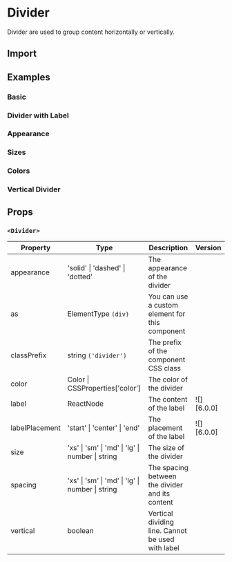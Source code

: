 # Divider

Divider are used to group content horizontally or vertically.

## Import

<!--{include:<import-guide>}-->

## Examples

### Basic

<!--{include:`basic.md`}-->

### Divider with Label

<!--{include:`with-label.md`}-->

### Appearance

<!--{include:`appearance.md`}-->

### Sizes

<!--{include:`size.md`}-->

### Colors

<!--{include:`color.md`}-->

### Vertical Divider

<!--{include:`vertical.md`}-->

## Props

### `<Divider>`

| Property       | Type                                             | Description                                       | Version    |
| -------------- | ------------------------------------------------ | ------------------------------------------------- | ---------- |
| appearance     | 'solid' \| 'dashed' \| 'dotted'                  | The appearance of the divider                     |            |
| as             | ElementType `(div)`                              | You can use a custom element for this component   |            |
| classPrefix    | string `('divider')`                             | The prefix of the component CSS class             |            |
| color          | Color \| CSSProperties['color']                  | The color of the divider                          |            |
| label          | ReactNode                                        | The content of the label                          | ![][6.0.0] |
| labelPlacement | 'start' \| 'center' \| 'end'                     | The placement of the label                        | ![][6.0.0] |
| size           | 'xs' \| 'sm' \| 'md' \| 'lg' \| number \| string | The size of the divider                           |            |
| spacing        | 'xs' \| 'sm' \| 'md' \| 'lg' \| number \| string | The spacing between the divider and its content   |            |
| vertical       | boolean                                          | Vertical dividing line. Cannot be used with label |            |

<!--{include:(_common/types/color.md)}-->
